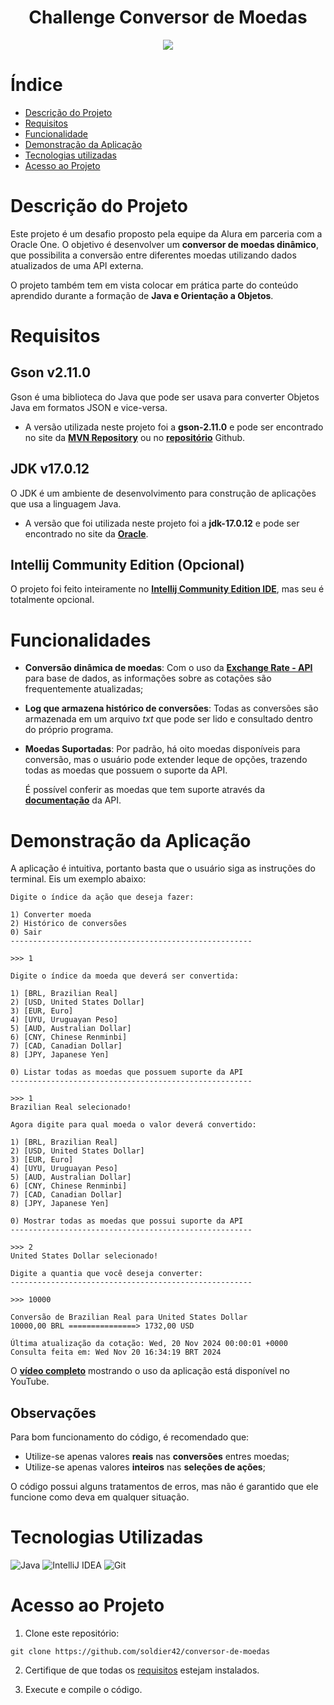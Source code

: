 <h1 align="center">Challenge Conversor de Moedas</h1>

<p align="center">
<img loading="lazy" src="http://img.shields.io/static/v1?label=STATUS&message=NAO%20FINALIZADO&color=FF0000&style=for-the-badge"/>
</p>

# Índice 

* [Descrição do Projeto](#descrição-do-projeto)
* [Requisitos](#requisitos)
* [Funcionalidade](#funcionalidade)
* [Demonstração da Aplicação](#demonstração-da-aplicação)
* [Tecnologias utilizadas](#tecnologias-utilizadas)
* [Acesso ao Projeto](#acesso-ao-projeto)

# Descrição do Projeto
Este projeto é um desafio proposto pela equipe da Alura em parceria com a Oracle One. O objetivo é desenvolver um **conversor de moedas dinâmico**, que possibilita a conversão entre diferentes moedas utilizando dados atualizados de uma API externa.

O projeto também tem em vista colocar em prática parte do conteúdo aprendido durante a formação de **Java e Orientação a Objetos**.

# Requisitos
## Gson v2.11.0
Gson é uma biblioteca do Java que pode ser usava para converter Objetos Java em formatos JSON e vice-versa.
- A versão utilizada neste projeto foi a **gson-2.11.0** e pode ser encontrado no site da [**MVN Repository**](https://mvnrepository.com/artifact/com.google.code.gson/gson) ou no [**repositório**](https://github.com/google/gson?tab=readme-ov-file) Github.

## JDK v17.0.12
O JDK é um ambiente de desenvolvimento para construção de aplicações que usa a linguagem Java.
- A versão que foi utilizada neste projeto foi a **jdk-17.0.12** e pode ser encontrado no site da [**Oracle**](https://www.oracle.com/java/technologies/javase/jdk17-archive-downloads.html).

## Intellij Community Edition (Opcional)
O projeto foi feito inteiramente no [**Intellij Community Edition IDE**](https://www.jetbrains.com/pt-br/idea/download/?section=windows), mas seu é totalmente opcional.

# Funcionalidades
- **Conversão dinâmica de moedas**: Com o 
uso da [**Exchange Rate - API**](https://www.exchangerate-api.com/) para base de dados, as informações sobre as cotações são frequentemente atualizadas;
- **Log que armazena histórico de conversões**: Todas as conversões são armazenada em um arquivo *txt* que pode ser lido e consultado dentro do próprio programa.

- **Moedas Suportadas**: Por padrão, há oito moedas disponíveis para conversão, mas o usuário pode extender leque de opções, trazendo todas as moedas que possuem o suporte da API.

    É possível conferir as moedas que tem suporte através da [**documentação**](https://www.exchangerate-api.com/docs/supported-currencies) da API.

# Demonstração da Aplicação
A aplicação é intuitiva, portanto basta que o usuário siga as instruções do terminal. Eis um exemplo abaixo:
```
Digite o índice da ação que deseja fazer:

1) Converter moeda
2) Histórico de conversões
0) Sair
------------------------------------------------------

>>> 1
```
```
Digite o índice da moeda que deverá ser convertida:

1) [BRL, Brazilian Real]
2) [USD, United States Dollar]
3) [EUR, Euro]
4) [UYU, Uruguayan Peso]
5) [AUD, Australian Dollar]
6) [CNY, Chinese Renminbi]
7) [CAD, Canadian Dollar]
8) [JPY, Japanese Yen]

0) Listar todas as moedas que possuem suporte da API
------------------------------------------------------

>>> 1
Brazilian Real selecionado!
```

```
Agora digite para qual moeda o valor deverá convertido: 

1) [BRL, Brazilian Real]
2) [USD, United States Dollar]
3) [EUR, Euro]
4) [UYU, Uruguayan Peso]
5) [AUD, Australian Dollar]
6) [CNY, Chinese Renminbi]
7) [CAD, Canadian Dollar]
8) [JPY, Japanese Yen]

0) Mostrar todas as moedas que possui suporte da API
------------------------------------------------------

>>> 2
United States Dollar selecionado!
```

```
Digite a quantia que você deseja converter:
------------------------------------------------------

>>> 10000
```

```
Conversão de Brazilian Real para United States Dollar
10000,00 BRL ===============> 1732,00 USD

Última atualização da cotação: Wed, 20 Nov 2024 00:00:01 +0000
Consulta feita em: Wed Nov 20 16:34:19 BRT 2024
```


O [**vídeo completo**](https://youtu.be/iNFagFbpA-I) mostrando o uso da aplicação está disponível no YouTube.

## Observações
Para bom funcionamento do código, é recomendado que:
- Utilize-se apenas valores **reais** nas **conversões** entres moedas;
- Utilize-se apenas valores **inteiros** nas **seleções de ações**;

O código possui alguns tratamentos de erros, mas não é garantido que ele funcione como deva em qualquer situação.

# Tecnologias Utilizadas
![Java](https://img.shields.io/badge/java-%23ED8B00.svg?style=for-the-badge&logo=openjdk&logoColor=white)
![IntelliJ IDEA](https://img.shields.io/badge/IntelliJIDEA-000000.svg?style=for-the-badge&logo=intellij-idea&logoColor=white)
![Git](https://img.shields.io/badge/git-%23F05033.svg?style=for-the-badge&logo=git&logoColor=white)

# Acesso ao Projeto
1. Clone este repositório:
```
git clone https://github.com/soldier42/conversor-de-moedas
```

2. Certifique de que todas os [requisitos](#requisitos) estejam instalados.

3. Execute e compile o código.
